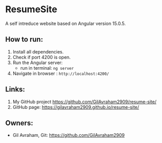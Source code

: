 # ResumeSite

A self intreduce website based on Angular version 15.0.5.

 ## How to run:
1. Install all dependencies.
2. Check if port 4200 is open.
3. Run the Angular server:
    * run in terminal: `ng server`
4. Navigate in browser : `http://localhost:4200/` 

## Links:
1. My GitHub project https://github.com/GilAvraham2909/resume-site/</br>
2. GitHub page: https://gilavraham2909.github.io/resume-site/

## Owners:
* Gil Avraham, Git: https://github.com/GilAvraham2909
